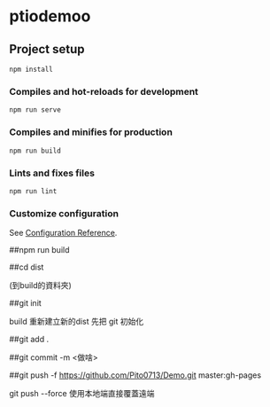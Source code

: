 # ptiodemoo

## Project setup
```
npm install
```

### Compiles and hot-reloads for development
```
npm run serve
```

### Compiles and minifies for production
```
npm run build
```

### Lints and fixes files
```
npm run lint
```

### Customize configuration
See [Configuration Reference](https://cli.vuejs.org/config/).

##npm run build

##cd dist

(到build的資料夾)

##git init

build 重新建立新的dist 先把 git 初始化

##git add .

##git commit -m <做啥>

##git push -f https://github.com/Pito0713/Demo.git master:gh-pages

git push --force 使用本地端直接覆蓋遠端
